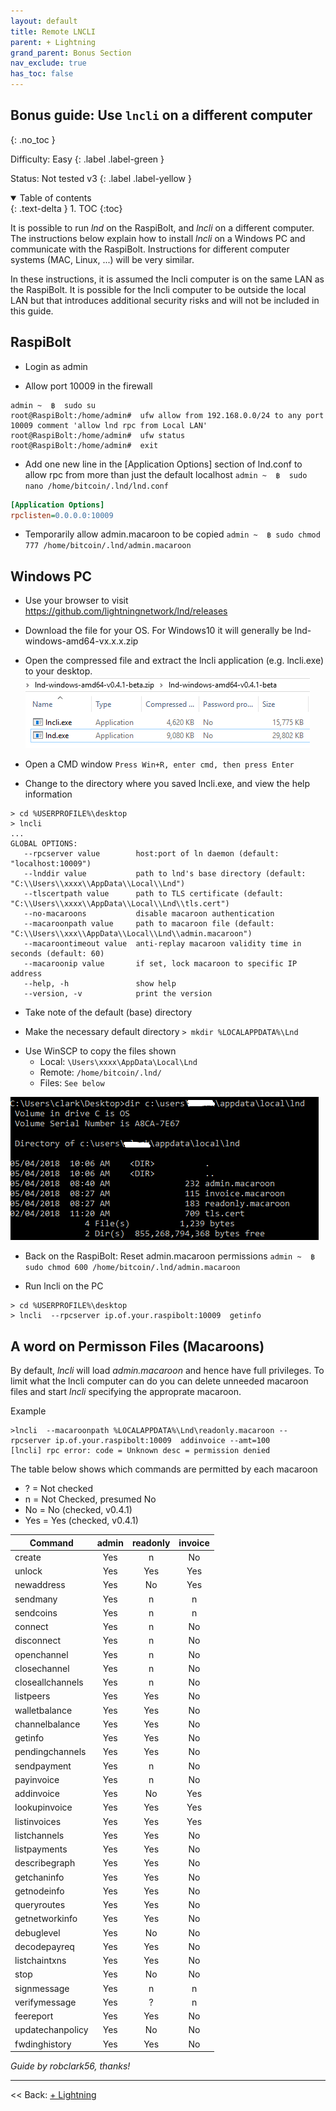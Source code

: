 ```yaml
---
layout: default
title: Remote LNCLI
parent: + Lightning
grand_parent: Bonus Section
nav_exclude: true
has_toc: false
---
```


## Bonus guide: Use `lncli` on a different computer
{: .no_toc }

Difficulty: Easy
{: .label .label-green }

Status: Not tested v3
{: .label .label-yellow }

<details open markdown="block">
  <summary>
    Table of contents
  </summary>
  {: .text-delta }
1. TOC
{:toc}
</details>

It is possible to run *lnd* on the RaspiBolt, and *lncli* on a different computer. The instructions below explain how to install *lncli* on a Windows PC and communicate with the RaspiBolt. Instructions for different computer systems (MAC, Linux, ...) will be very similar.

In these instructions, it is assumed the lncli computer is on the same LAN as the RaspiBolt. It is possible for the lncli computer to be outside the local LAN but that introduces additional security risks and will not be included in this guide.

## RaspiBolt

- Login as admin

- Allow port 10009 in the firewall

```
admin ~  ฿  sudo su
root@RaspiBolt:/home/admin#  ufw allow from 192.168.0.0/24 to any port  10009 comment 'allow lnd rpc from Local LAN'
root@RaspiBolt:/home/admin#  ufw status
root@RaspiBolt:/home/admin#  exit
```
- Add one new line in the [Application Options] section of lnd.conf to allow rpc from more than just the default localhost
  `admin ~  ฿  sudo nano /home/bitcoin/.lnd/lnd.conf`

```ini
[Application Options]
rpclisten=0.0.0.0:10009
```

- Temporarily allow admin.macaroon to be copied
  `admin ~  ฿ sudo chmod 777 /home/bitcoin/.lnd/admin.macaroon`

## Windows PC

- Use your browser to visit https://github.com/lightningnetwork/lnd/releases

- Download the file for your OS. For Windows10 it will generally be lnd-windows-amd64-vx.x.x.zip

- Open the compressed file and extract the lncli application (e.g. lncli.exe) to your desktop.
  ![Zip File](../../images/60_remote_zip.png)

- Open a CMD window
  `Press Win+R, enter cmd, then press Enter`


- Change to the directory where you saved lncli.exe, and view the help information

```
> cd %USERPROFILE%\desktop
> lncli
...
GLOBAL OPTIONS:
   --rpcserver value        host:port of ln daemon (default: "localhost:10009")
   --lnddir value           path to lnd's base directory (default: "C:\\Users\\xxxx\\AppData\\Local\\Lnd")
   --tlscertpath value      path to TLS certificate (default: "C:\\Users\\xxxx\\AppData\\Local\\Lnd\\tls.cert")
   --no-macaroons           disable macaroon authentication
   --macaroonpath value     path to macaroon file (default: "C:\\Users\\xxx\\AppData\\Local\\Lnd\\admin.macaroon")
   --macaroontimeout value  anti-replay macaroon validity time in seconds (default: 60)
   --macaroonip value       if set, lock macaroon to specific IP address
   --help, -h               show help
   --version, -v            print the version
```
- Take note of the default (base) directory

- Make the necessary default directory
  `> mkdir %LOCALAPPDATA%\Lnd`
* Use WinSCP to copy the files shown
  * Local:  `\Users\xxxx\AppData\Local\Lnd`
  * Remote: `/home/bitcoin/.lnd/`
  * Files: `See below`

 ![Files to Copy](../../images/60_winLND.png)


 - Back on the RaspiBolt: Reset admin.macaroon permissions
   `admin ~  ฿ sudo chmod 600 /home/bitcoin/.lnd/admin.macaroon`


- Run lncli on the PC
```
> cd %USERPROFILE%\desktop
> lncli  --rpcserver ip.of.your.raspibolt:10009  getinfo
```

## A word on Permisson Files (Macaroons)

By default, *lncli* will load *admin.macaroon* and hence have full privileges. To limit what the lncli computer can do you can delete unneeded macaroon files and start *lncli* specifying the approprate macaroon.

Example

```
>lncli  --macaroonpath %LOCALAPPDATA%\Lnd\readonly.macaroon --rpcserver ip.of.your.raspibolt:10009  addinvoice --amt=100
[lncli] rpc error: code = Unknown desc = permission denied
```

The table below shows which commands are permitted by each macaroon

* ? = Not checked
* n = Not Checked, presumed No
* No  = No (checked, v0.4.1)
* Yes = Yes (checked, v0.4.1)


|Command|admin|readonly|invoice|
|-------| :---: |:---: | :---: |
|create|Yes|n|No|
|unlock|Yes|Yes|Yes|
|newaddress|Yes|No|Yes|
|sendmany|Yes|n|n|
|sendcoins|Yes|n|n|
|connect|Yes|n|No|
|disconnect|Yes|n|No|
|openchannel|Yes|n|No|
|closechannel|Yes|n|No|
|closeallchannels|Yes|n|No|
|listpeers|Yes|Yes|No|
|walletbalance|Yes|Yes|No|
|channelbalance|Yes|Yes|No|
|getinfo|Yes|Yes|No|
|pendingchannels|Yes|Yes|No|
|sendpayment|Yes|n|No|
|payinvoice|Yes|n|No|
|addinvoice|Yes|No|Yes|
|lookupinvoice|Yes|Yes|Yes|
|listinvoices|Yes|Yes|Yes|
|listchannels|Yes|Yes|No|
|listpayments|Yes|Yes|No|
|describegraph|Yes|Yes|No|
|getchaninfo|Yes|Yes|No|
|getnodeinfo|Yes|Yes|No|
|queryroutes|Yes|Yes|No|
|getnetworkinfo|Yes|Yes|No|
|debuglevel|Yes|No|No|
|decodepayreq|Yes|Yes|No|
|listchaintxns|Yes|Yes|No|
|stop|Yes|No|No|
|signmessage|Yes|n|n|
|verifymessage|Yes|?|n|
|feereport|Yes|Yes|No|
|updatechanpolicy|Yes|No|No|
|fwdinghistory|Yes|Yes|No|

*Guide by robclark56, thanks!*

------

<< Back: [+ Lightning](index.md)
